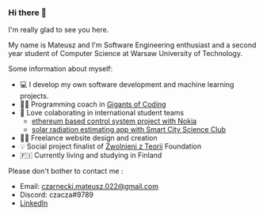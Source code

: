 ### Hi there 👋 
I'm really glad to see you here. 

My name is Mateusz and I'm Software Engineering enthusiast and a second year student of Computer Science at Warsaw University of Technology. 

Some information about myself:

- :computer: I develop my own software development and machine learning projects. 
- 👨‍🏫 Programming coach in [Gigants of Coding](https://www.giganciprogramowania.edu.pl/)
- 👯 Love colaborating in international student teams
  - [ethereum based control system project with Nokia](https://github.com/dfallow/EthereumProject)
  - [solar radiation estimating app with Smart City Science Club]()
- 👨‍💻 Freelance website design and creation
- 💡 Social project finalist of [Zwolnieni z Teorii](https://zwolnienizteorii.pl/) Foundation
- 🇫🇮 Currently living and studying in Finland

Please don't bother to contact me :
- Email: czarnecki.mateusz.022@gmail.com
- Discord: czacza#9789
- [LinkedIn](https://www.linkedin.com/in/mateusz--czarnecki/)

<!--
**czaacza/czaacza** is a ✨ _special_ ✨ repository because its `README.md` (this file) appears on your GitHub profile.

Here are some ideas to get you started:

- 🔭 I’m currently working on ...
- 🌱 I’m currently learning ...
- 👯 I’m looking to collaborate on ...
- 🤔 I’m looking for help with ...
- 💬 Ask me about ...
- 📫 How to reach me: ...
- 😄 Pronouns: ...
- ⚡ Fun fact: ...
-->

